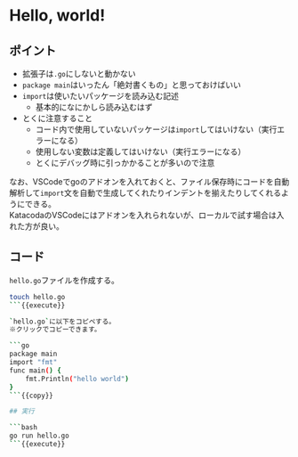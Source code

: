 # Hello, world!

## ポイント

* 拡張子は`.go`にしないと動かない
* `package main`はいったん「絶対書くもの」と思っておけばいい
* `import`は使いたいパッケージを読み込む記述
    * 基本的になにかしら読み込むはず
* とくに注意すること
    * コード内で使用していないパッケージは`import`してはいけない（実行エラーになる）
    * 使用しない変数は定義してはいけない（実行エラーになる）
    * とくにデバッグ時に引っかかることが多いので注意

なお、VSCodeでgoのアドオンを入れておくと、ファイル保存時にコードを自動解析して`import`文を自動で生成してくれたりインデントを揃えたりしてくれるようにできる。  
KatacodaのVSCodeにはアドオンを入れられないが、ローカルで試す場合は入れた方が良い。

## コード

`hello.go`ファイルを作成する。

```bash
touch hello.go
```{{execute}}

`hello.go`に以下をコピペする。  
※クリックでコピーできます。

```go
package main
import "fmt"
func main() {
    fmt.Println("hello world")
}
```{{copy}}

## 実行

```bash
go run hello.go
```{{execute}}
